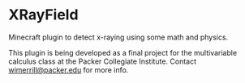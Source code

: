 # XRayField
Minecraft plugin to detect x-raying using some math and physics.

This plugin is being developed as a final project for the multivariable calculus class at the Packer Collegiate Institute. Contact wimerrill@packer.edu for more info.
